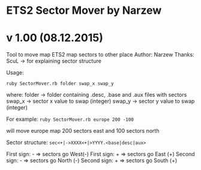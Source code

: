 # ETS2 Sector Mover by Narzew
# v 1.00 (08.12.2015)

Tool to move map ETS2 map sectors to other place
Author: Narzew
Thanks: ScuL -> for explaining sector structure

Usage:

`ruby SectorMover.rb folder swap_x swap_y`

where:
folder -> folder containing .desc, .base and .aux files with sectors
swap_x -> sector x value to swap (integer)
swap_y -> sector y value to swap (integer)

For example:
`ruby SectorMover.rb europe 200 -100`

will move europe map 200 sectors east and 100 sectors north

Sector structure:
`sec<+|->XXXX<+|>YYYY.<base|desc|aux>`

First sign: - => sectors go West(-)
First sign: + => sectors go East (+)
Second sign: - => sectors go North (-)
Second sign: + => sectors go South (+)

